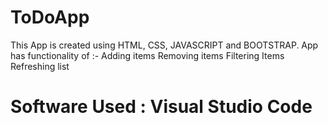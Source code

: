# ToDoApp
This App is created using HTML, CSS, JAVASCRIPT and BOOTSTRAP. App has functionality of :- 
 Adding items
 Removing items
 Filtering Items
 Refreshing list
 
 # Software Used : Visual Studio Code
